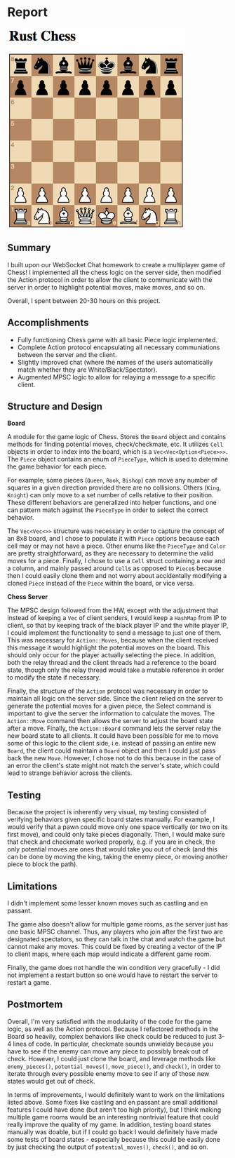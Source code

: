 # Report

![alt text](https://github.com/dzhang55/rust-chess/raw/master/chess.png "Chess")

## Summary

I built upon our WebSocket Chat homework to create a multiplayer game of Chess!
I implemented all the chess logic on the server side, then modified the Action
protocol in order to allow the client to communicate with the server in order
to highlight potential moves, make moves, and so on. 

Overall, I spent between 20-30 hours on this project.

## Accomplishments

* Fully functioning Chess game with all basic Piece logic implemented.
* Complete Action protocol encapsulating all necessary communiations between
the server and the client.
* Slightly improved chat (where the names of the users automatically match
whether they are White/Black/Spectator).
* Augmented MPSC logic to allow for relaying a message to a specific client.

## Structure and Design

**Board**

A module for the game logic of Chess. Stores the `Board` object and contains
methods for finding potential moves, check/checkmate, etc. It utilizes `Cell`
objects in order to index into the board, which is a `Vec<Vec<Option<Piece>>>`.
The `Piece` object contains an enum of `PieceType`, which is used to
determine the game behavior for each piece. 

For example, some pieces (`Queen`, `Rook`, `Bishop`) can move any number of
squares in a given direction provided there are no collisions. Others (`King`,
`Knight`) can only move to a set number of cells relative to their position.
These different behaviors are generalized into helper functions, and one can
pattern match against the `PieceType` in order to select the correct behavior.

The `Vec<Vec<>>` structure was necessary in order to capture the concept of an 
8x8 board, and I chose to populate it with `Piece` options because each cell
may or may not have a piece. Other enums like the `PieceType` and `Color` are 
pretty straightforward, as they are necessary to determine the valid moves
for a piece. Finally, I chose to use a `Cell` struct containing a row and a
column, and mainly passed around `Cell`s as opposed to `Piece`s because then I
could easily clone them and not worry about accidentally modifying a cloned
`Piece` instead of the `Piece` within the board, or vice versa.


**Chess Server**

The MPSC design followed from the HW, except with the adjustment that instead
of keeping a `Vec` of client senders, I would keep a `HashMap` from IP to
client, so that by keeping track of the black player IP and the white player IP,
I could implement the functionality to send a message to just one of them. This
was necessary for `Action::Moves`, because when the client received this message
it would highlight the potential moves on the board. This should only occur
for the player actually selecting the piece. In addition, both the relay thread
and the client threads had a reference to the board state, though only the relay
thread would take a mutable reference in order to modify the state if necessary.

Finally, the structure of the `Action` protocol was necessary in order to
maintain all logic on the server side. Since the client relied on the server to
generate the potential moves for a given piece, the Select command is important
to give the server the information to calculate the moves. The `Action::Move`
command then allows the server to adjust the board state after a move. Finally,
the `Action::Board` command lets the server relay the new board state to all
clients. It could have been possible for me to move some of this logic to the
client side, i.e. instead of passing an entire new `Board`, the client could
maintain a `Board` object and then I could just pass back the new `Move`.
However, I chose not to do this because in the case of an error the client's
state might not match the server's state, which could lead to strange behavior
across the clients.

## Testing

Because the project is inherently very visual, my testing consisted of verifying
behaviors given specific board states manually. For example, I would verify that 
a pawn could move only one space vertically (or two on its first move), and
could only take pieces diagonally. Then, I would make sure that check and
checkmate worked properly, e.g. if you are in check, the only potential moves
are ones that would take you out of check (and this can be done by moving the
king, taking the enemy piece, or moving another piece to block the path). 

## Limitations

I didn't implement some lesser known moves such as castling and en passant.

The game also doesn't allow for multiple game rooms, as the server just has 
one basic MPSC channel. Thus, any players who join after the first two are 
designated spectators, so they can talk in the chat and watch the game but
cannot make any moves. This could be fixed by creating a vector of the IP
to client maps, where each map would indicate a different game room.

Finally, the game does not handle the win condition very gracefully - I did not
implement a restart button so one would have to restart the server to restart
a game.

## Postmortem

Overall, I'm very satisfied with the modularity of the code for the game logic,
as well as the Action protocol. Because I refactored methods in the Board
so heavily, complex behaviors like check could be reduced to just 3-4 lines of
code. In particular, checkmate sounds unwieldy because you have to see if the
enemy can move any piece to possibly break out of check. However, I could just
clone the board, and leverage methods like `enemy_pieces()`,
`potential_moves()`, `move_piece()`, and `check()`, in order to iterate through
every possible enemy move to see if any of those new states would get out of
check.

In terms of improvements, I would definitely want to work on the limitations
listed above. Some fixes like castling and en passant are small additional
features I could have done (but aren't too high priority), but I think making
multiple game rooms would be an interesting nontrivial feature that could really
improve the quality of my game. In addition, testing board states manually
was doable, but if I could go back I would definitely have made some tests of 
board states - especially because this could be easily done by just checking
the output of `potential_moves()`, `check()`, and so on.
